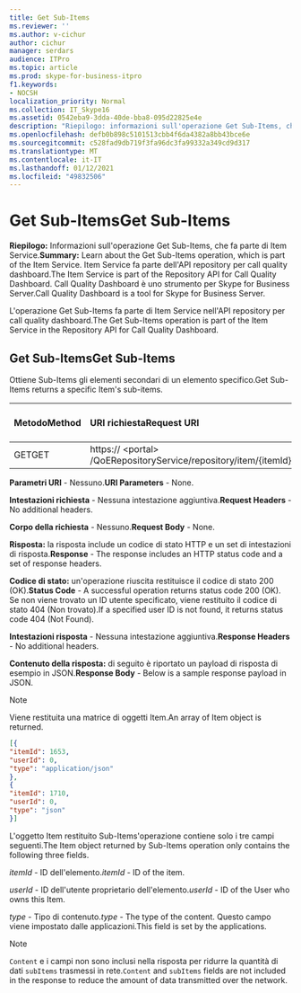 ```yaml
---
title: Get Sub-Items
ms.reviewer: ''
ms.author: v-cichur
author: cichur
manager: serdars
audience: ITPro
ms.topic: article
ms.prod: skype-for-business-itpro
f1.keywords:
- NOCSH
localization_priority: Normal
ms.collection: IT_Skype16
ms.assetid: 0542eba9-3dda-40de-bba8-095d22825e4e
description: "Riepilogo: informazioni sull'operazione Get Sub-Items, che fa parte di Item Service. Item Service fa parte dell'API repository per call quality dashboard. Call Quality Dashboard è uno strumento per Skype for Business Server."
ms.openlocfilehash: defb0b898c5101513cbb4f6da4382a8bb43bce6e
ms.sourcegitcommit: c528fad9db719f3fa96dc3fa99332a349cd9d317
ms.translationtype: MT
ms.contentlocale: it-IT
ms.lasthandoff: 01/12/2021
ms.locfileid: "49832506"
---
```

# <a name="get-sub-items"></a><span data-ttu-id="dc8d2-105">Get Sub-Items</span><span class="sxs-lookup"><span data-stu-id="dc8d2-105">Get Sub-Items</span></span>
 
<span data-ttu-id="dc8d2-106">**Riepilogo:** Informazioni sull'operazione Get Sub-Items, che fa parte di Item Service.</span><span class="sxs-lookup"><span data-stu-id="dc8d2-106">**Summary:** Learn about the Get Sub-Items operation, which is part of the Item Service.</span></span> <span data-ttu-id="dc8d2-107">Item Service fa parte dell'API repository per call quality dashboard.</span><span class="sxs-lookup"><span data-stu-id="dc8d2-107">The Item Service is part of the Repository API for Call Quality Dashboard.</span></span> <span data-ttu-id="dc8d2-108">Call Quality Dashboard è uno strumento per Skype for Business Server.</span><span class="sxs-lookup"><span data-stu-id="dc8d2-108">Call Quality Dashboard is a tool for Skype for Business Server.</span></span>
  
<span data-ttu-id="dc8d2-109">L'operazione Get Sub-Items fa parte di Item Service nell'API repository per call quality dashboard.</span><span class="sxs-lookup"><span data-stu-id="dc8d2-109">The Get Sub-Items operation is part of the Item Service in the Repository API for Call Quality Dashboard.</span></span>
  
## <a name="get-sub-items"></a><span data-ttu-id="dc8d2-110">Get Sub-Items</span><span class="sxs-lookup"><span data-stu-id="dc8d2-110">Get Sub-Items</span></span>

<span data-ttu-id="dc8d2-111">Ottiene Sub-Items gli elementi secondari di un elemento specifico.</span><span class="sxs-lookup"><span data-stu-id="dc8d2-111">Get Sub-Items returns a specific Item's sub-items.</span></span>
  

|<span data-ttu-id="dc8d2-112">**Metodo**</span><span class="sxs-lookup"><span data-stu-id="dc8d2-112">**Method**</span></span>|<span data-ttu-id="dc8d2-113">**URI richiesta**</span><span class="sxs-lookup"><span data-stu-id="dc8d2-113">**Request URI**</span></span>|<span data-ttu-id="dc8d2-114">**Versione HTTP**</span><span class="sxs-lookup"><span data-stu-id="dc8d2-114">**HTTP Version**</span></span>|
|:-----|:-----|:-----|
|<span data-ttu-id="dc8d2-115">GET</span><span class="sxs-lookup"><span data-stu-id="dc8d2-115">GET</span></span>  <br/> |<span data-ttu-id="dc8d2-116">https:// \<portal\> /QoERepositoryService/repository/item/{itemId}/subitem</span><span class="sxs-lookup"><span data-stu-id="dc8d2-116">https://\<portal\>/QoERepositoryService/repository/item/{itemId}/subitem</span></span>  <br/> |<span data-ttu-id="dc8d2-117">HTTP/1.1</span><span class="sxs-lookup"><span data-stu-id="dc8d2-117">HTTP/1.1</span></span>  <br/> |
   
 <span data-ttu-id="dc8d2-118">**Parametri URI** - Nessuno.</span><span class="sxs-lookup"><span data-stu-id="dc8d2-118">**URI Parameters** - None.</span></span>
  
 <span data-ttu-id="dc8d2-119">**Intestazioni richiesta** - Nessuna intestazione aggiuntiva.</span><span class="sxs-lookup"><span data-stu-id="dc8d2-119">**Request Headers** - No additional headers.</span></span>
  
 <span data-ttu-id="dc8d2-120">**Corpo della richiesta** - Nessuno.</span><span class="sxs-lookup"><span data-stu-id="dc8d2-120">**Request Body** - None.</span></span>
  
 <span data-ttu-id="dc8d2-121">**Risposta:** la risposta include un codice di stato HTTP e un set di intestazioni di risposta.</span><span class="sxs-lookup"><span data-stu-id="dc8d2-121">**Response** - The response includes an HTTP status code and a set of response headers.</span></span>
  
 <span data-ttu-id="dc8d2-122">**Codice di stato:** un'operazione riuscita restituisce il codice di stato 200 (OK).</span><span class="sxs-lookup"><span data-stu-id="dc8d2-122">**Status Code** - A successful operation returns status code 200 (OK).</span></span> <span data-ttu-id="dc8d2-123">Se non viene trovato un ID utente specificato, viene restituito il codice di stato 404 (Non trovato).</span><span class="sxs-lookup"><span data-stu-id="dc8d2-123">If a specified user ID is not found, it returns status code 404 (Not Found).</span></span>
  
 <span data-ttu-id="dc8d2-124">**Intestazioni risposta** - Nessuna intestazione aggiuntiva.</span><span class="sxs-lookup"><span data-stu-id="dc8d2-124">**Response Headers** - No additional headers.</span></span>
  
 <span data-ttu-id="dc8d2-125">**Contenuto della risposta:** di seguito è riportato un payload di risposta di esempio in JSON.</span><span class="sxs-lookup"><span data-stu-id="dc8d2-125">**Response Body** - Below is a sample response payload in JSON.</span></span>
  
> [!NOTE]
> <span data-ttu-id="dc8d2-126">Viene restituita una matrice di oggetti Item.</span><span class="sxs-lookup"><span data-stu-id="dc8d2-126">An array of Item object is returned.</span></span> 
  
```json
[{
"itemId": 1653,
"userId": 0,
"type": "application/json"
},
{
"itemId": 1710,
"userId": 0,
"type": "json"
}]
```

<span data-ttu-id="dc8d2-127">L'oggetto Item restituito Sub-Items'operazione contiene solo i tre campi seguenti.</span><span class="sxs-lookup"><span data-stu-id="dc8d2-127">The Item object returned by Sub-Items operation only contains the following three fields.</span></span> 
  
 <span data-ttu-id="dc8d2-128">*itemId*  - ID dell'elemento.</span><span class="sxs-lookup"><span data-stu-id="dc8d2-128">*itemId*  - ID of the item.</span></span>
  
 <span data-ttu-id="dc8d2-129">*userId*  - ID dell'utente proprietario dell'elemento.</span><span class="sxs-lookup"><span data-stu-id="dc8d2-129">*userId*  - ID of the User who owns this Item.</span></span>
  
 <span data-ttu-id="dc8d2-130">*type*  - Tipo di contenuto.</span><span class="sxs-lookup"><span data-stu-id="dc8d2-130">*type*  - The type of the content.</span></span> <span data-ttu-id="dc8d2-131">Questo campo viene impostato dalle applicazioni.</span><span class="sxs-lookup"><span data-stu-id="dc8d2-131">This field is set by the applications.</span></span>
  
> [!NOTE]
>  <span data-ttu-id="dc8d2-132">`Content` e i campi non sono inclusi nella risposta per ridurre la quantità di dati `subItems` trasmessi in rete.</span><span class="sxs-lookup"><span data-stu-id="dc8d2-132">`Content` and `subItems` fields are not included in the response to reduce the amount of data transmitted over the network.</span></span>
  

